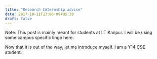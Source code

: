 ```yaml
---
title: "Research Internship advice"
date: 2017-10-11T23:06:09+05:30
draft: false
---
```


Note: This post is mainly meant for students at IIT Kanpur. I will be using some campus specific lingo here.

Now that it is out of the way, let me introduce myself. I am a Y14 CSE student.

